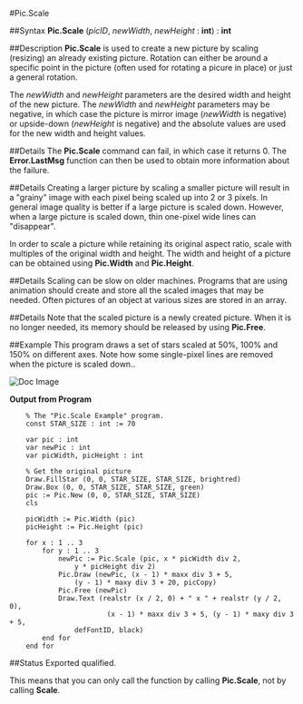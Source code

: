 
#Pic.Scale

##Syntax
**Pic.Scale** (_picID_, _newWidth_, _newHeight_ : **int**) : **int**


##Description
**Pic.Scale** is used to create a new picture by scaling (resizing) an already existing picture. Rotation can either be around a specific point in the picture (often used for rotating a picure in place) or just a general rotation.

The _newWidth_ and _newHeight_ parameters are the desired width and height of the new picture. The _newWidth_ and _newHeight_ parameters may be negative, in which case the picture is mirror image (_newWidth_ is negative) or upside-down (_newHeight_ is negative) and the absolute values are used for the new width and height values.


##Details
The **Pic.Scale** command can fail, in which case it returns 0. The **Error.LastMsg** function can then be used to obtain more information about the failure.


##Details
Creating a larger picture by scaling a smaller picture will result in a "grainy" image with each pixel being scaled up into 2 or 3 pixels. In general image quality is better if a large picture is scaled down. However, when a large picture is scaled down, thin one-pixel wide lines can "disappear".

In order to scale a picture while retaining its original aspect ratio, scale with multiples of the original width and height. The width and height of a picture can be obtained using **Pic.Width** and **Pic.Height**.


##Details
Scaling can be slow on older machines. Programs that are using animation should create and store all the scaled images that may be needed. Often pictures of an object at various sizes are stored in an array. 


##Details
Note that the scaled picture is a newly created picture. When it is no longer needed, its memory should be released by using **Pic.Free**.


##Example
This program draws a set of stars scaled at 50%, 100% and 150% on different axes. Note how some single-pixel lines are removed when the picture is scaled down..



![Doc Image](pic_scale01.gif)

**Output from Program**

        % The "Pic.Scale Example" program.
        const STAR_SIZE : int := 70
        
        var pic : int
        var newPic : int
        var picWidth, picHeight : int
        
        % Get the original picture
        Draw.FillStar (0, 0, STAR_SIZE, STAR_SIZE, brightred)
        Draw.Box (0, 0, STAR_SIZE, STAR_SIZE, green)
        pic := Pic.New (0, 0, STAR_SIZE, STAR_SIZE)
        cls
        
        picWidth := Pic.Width (pic)
        picHeight := Pic.Height (pic)
        
        for x : 1 .. 3
            for y : 1 .. 3
                newPic := Pic.Scale (pic, x * picWidth div 2, 
                    y * picHeight div 2)
                Pic.Draw (newPic, (x - 1) * maxx div 3 + 5, 
                    (y - 1) * maxy div 3 + 20, picCopy)
                Pic.Free (newPic)
                Draw.Text (realstr (x / 2, 0) + " x " + realstr (y / 2, 0),
                            (x - 1) * maxx div 3 + 5, (y - 1) * maxy div 3 + 5, 
                    defFontID, black)
            end for
        end for
        
##Status
Exported qualified.

This means that you can only call the function by calling **Pic.Scale**, not by calling **Scale**.

